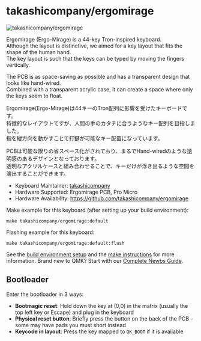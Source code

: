 # takashicompany/ergomirage

![takashicompany/ergomirage](https://i.imgur.com/PbaRAn8h.jpg)

Ergomirage (Ergo-Mirage) is a 44-key Tron-inspired keyboard.  
Although the layout is distinctive, we aimed for a key layout that fits the shape of the human hand.  
The key layout is such that the keys can be typed by moving the fingers vertically.  

The PCB is as space-saving as possible and has a transparent design that looks like hand-wired.  
Combined with a transparent acrylic case, it can create a space where only the keys seem to float.  

Ergomirage(Ergo-Mirage)は44キーのTron配列に影響を受けたキーボードです。  
特徴的なレイアウトですが、人間の手のカタチに合うようなキー配列を目指しました。  
指を縦方向を動かすことで打鍵が可能なキー配置になっています。  

PCBは可能な限りの省スペース化がされており、まるでHand-wiredのような透明感のあるデザインとなっております。  
透明なアクリルケースと組み合わせることで、キーだけが浮き出るような空間を演出することができます。  

* Keyboard Maintainer: [takashicompany](https://github.com/takashicompany)
* Hardware Supported: Ergomirage PCB, Pro Micro
* Hardware Availability: https://github.com/takashicompany/ergomirage

Make example for this keyboard (after setting up your build environment):

    make takashicompany/ergomirage:default

Flashing example for this keyboard:

    make takashicompany/ergomirage:default:flash

See the [build environment setup](https://docs.qmk.fm/#/getting_started_build_tools) and the [make instructions](https://docs.qmk.fm/#/getting_started_make_guide) for more information. Brand new to QMK? Start with our [Complete Newbs Guide](https://docs.qmk.fm/#/newbs).

## Bootloader

Enter the bootloader in 3 ways:

* **Bootmagic reset**: Hold down the key at (0,0) in the matrix (usually the top left key or Escape) and plug in the keyboard
* **Physical reset button**: Briefly press the button on the back of the PCB - some may have pads you must short instead
* **Keycode in layout**: Press the key mapped to `QK_BOOT` if it is available
